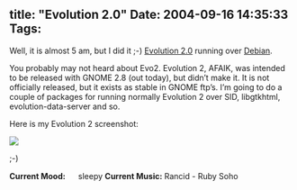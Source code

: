 title: "Evolution 2.0"
Date: 2004-09-16 14:35:33
Tags: 
---
<p>Well, it is almost 5 am, but I did it ;-) <a href="http://www.gnome.org/projects/evolution">Evolution 2.0</a> running over <a href="http://www.debian.org/">Debian</a>.

You probably may not heard about Evo2. Evolution 2, AFAIK, was intended to be released with GNOME 2.8 (out today), but didn&#8217;t make it. It is not officially released, but it exists as stable in GNOME ftp&#8217;s. I&#8217;m going to do a couple of packages for running normally Evolution 2 over SID, libgtkhtml, evolution-data-server and so.

Here is my Evolution 2 screenshot:

</p>
<a href="http://www.damog.net/files/evo2.png"><img src="http://www.damog.net/files/evo2-thumb.png"/></a><p>

;-)
</p>
<strong>Current Mood:</strong> <img width="15" height="15" src="http://stat.livejournal.com/img/mood/growf/smileys/tired.gif"/> sleepy
<strong>Current Music:</strong> Rancid - Ruby Soho
